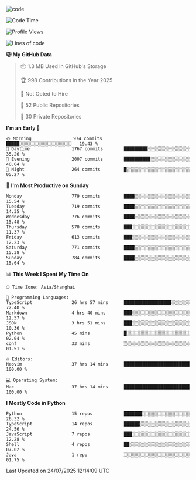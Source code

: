 
<!--
**liuyaanng/liuyaanng** is a ✨ _special_ ✨ repository because its `README.md` (this file) appears on your GitHub profile.

Here are some ideas to get you started:

- 🔭 I’m currently working on ...
- 🌱 I’m currently learning ...
- 👯 I’m looking to collaborate on ...
- 🤔 I’m looking for help with ...
- 💬 Ask me about ...
- 📫 How to reach me: ...
- 😄 Pronouns: ...
- ⚡ Fun fact: ...
-->


![code](https://cdn.jsdelivr.net/gh/liuyaanng/liuyaanng@1.0/code.gif) 

<!--START_SECTION:waka-->
![Code Time](http://img.shields.io/badge/Code%20Time-1%2C716%20hrs%2038%20mins-blue)

![Profile Views](http://img.shields.io/badge/Profile%20Views-0-blue)

![Lines of code](https://img.shields.io/badge/From%20Hello%20World%20I%27ve%20Written-26.2%20million%20lines%20of%20code-blue)

**🐱 My GitHub Data** 

> 📦 1.3 MB Used in GitHub's Storage 
 > 
> 🏆 998 Contributions in the Year 2025
 > 
> 🚫 Not Opted to Hire
 > 
> 📜 52 Public Repositories 
 > 
> 🔑 30 Private Repositories 
 > 
**I'm an Early 🐤** 

```text
🌞 Morning                974 commits         █████░░░░░░░░░░░░░░░░░░░░   19.43 % 
🌆 Daytime                1767 commits        █████████░░░░░░░░░░░░░░░░   35.26 % 
🌃 Evening                2007 commits        ██████████░░░░░░░░░░░░░░░   40.04 % 
🌙 Night                  264 commits         █░░░░░░░░░░░░░░░░░░░░░░░░   05.27 % 
```
📅 **I'm Most Productive on Sunday** 

```text
Monday                   779 commits         ████░░░░░░░░░░░░░░░░░░░░░   15.54 % 
Tuesday                  719 commits         ████░░░░░░░░░░░░░░░░░░░░░   14.35 % 
Wednesday                776 commits         ████░░░░░░░░░░░░░░░░░░░░░   15.48 % 
Thursday                 570 commits         ███░░░░░░░░░░░░░░░░░░░░░░   11.37 % 
Friday                   613 commits         ███░░░░░░░░░░░░░░░░░░░░░░   12.23 % 
Saturday                 771 commits         ████░░░░░░░░░░░░░░░░░░░░░   15.38 % 
Sunday                   784 commits         ████░░░░░░░░░░░░░░░░░░░░░   15.64 % 
```


📊 **This Week I Spent My Time On** 

```text
🕑︎ Time Zone: Asia/Shanghai

💬 Programming Languages: 
TypeScript               26 hrs 57 mins      ██████████████████░░░░░░░   72.40 % 
Markdown                 4 hrs 40 mins       ███░░░░░░░░░░░░░░░░░░░░░░   12.57 % 
JSON                     3 hrs 51 mins       ███░░░░░░░░░░░░░░░░░░░░░░   10.36 % 
Python                   45 mins             █░░░░░░░░░░░░░░░░░░░░░░░░   02.04 % 
conf                     33 mins             ░░░░░░░░░░░░░░░░░░░░░░░░░   01.51 % 

🔥 Editors: 
Neovim                   37 hrs 14 mins      █████████████████████████   100.00 % 

💻 Operating System: 
Mac                      37 hrs 14 mins      █████████████████████████   100.00 % 
```

**I Mostly Code in Python** 

```text
Python                   15 repos            ███████░░░░░░░░░░░░░░░░░░   26.32 % 
TypeScript               14 repos            ██████░░░░░░░░░░░░░░░░░░░   24.56 % 
JavaScript               7 repos             ███░░░░░░░░░░░░░░░░░░░░░░   12.28 % 
Shell                    4 repos             ██░░░░░░░░░░░░░░░░░░░░░░░   07.02 % 
Java                     1 repo              ░░░░░░░░░░░░░░░░░░░░░░░░░   01.75 % 
```




 Last Updated on 24/07/2025 12:14:09 UTC
<!--END_SECTION:waka-->
